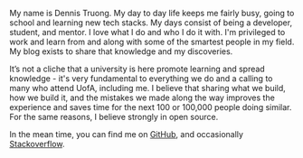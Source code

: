 My name is Dennis Truong. My day to day life keeps me fairly busy, going to school and learning new tech stacks. My days consist of being a developer, student, and mentor. I love what I do and who I do it with. I'm privileged to work and learn from and along with some of the smartest people in my field. My blog exists to share that knowledge and my discoveries.

It’s not a cliche that a university is here promote learning and spread knowledge - it's very fundamental to everything we do and a calling to many who attend UofA, including me. I believe that sharing what we build, how we build it, and the mistakes we made along the way improves the experience and saves time for the next 100 or 100,000 people doing similar. For the same reasons, I believe strongly in open source.

In the mean time, you can find me on [GitHub](https://github.com/dt9), and occasionally [Stackoverflow](http://stackoverflow.com/users/13249/denweny).
